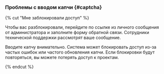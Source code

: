 ### Проблемы с вводом капчи {#captcha}

{% cut "Мне заблокировали доступ" %}

Чтобы вас разблокировали, перейдите по ссылке из личного сообщения от администратора и заполните форму обратной связи. Сотрудники технической поддержки рассмотрят ваше сообщение.

Вводите капчу внимательно. Система может блокировать доступ из-за частых ошибок или частого обновления капчи. Если блокировки будут повторяться, вы можете потерять доступ к проектам.

{% endcut %}


